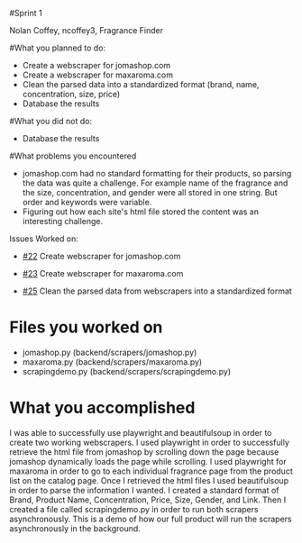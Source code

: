#Sprint 1

Nolan Coffey, ncoffey3, Fragrance Finder

#What you planned to do:
* Create a webscraper for jomashop.com 
* Create a webscraper for maxaroma.com
* Clean the parsed data into a standardized format (brand, name, concentration, size, price)
* Database the results



#What you did not do:
* Database the results


#What problems you encountered

* jomashop.com had no standard formatting for their products, so parsing the data was quite a challenge. For example name of the fragrance and the size, concentration, and gender were all stored in one string. But order and keywords were variable. 
* Figuring out how each site's html file stored the content was an interesting challenge.

Issues Worked on:

* [#22](https://github.com/utk-cs340-fall23/FragranceFinder/issues/22) Create webscraper for jomashop.com

* [#23](https://github.com/utk-cs340-fall23/FragranceFinder/issues/23) Create webscraper for maxaroma.com

* [#25](https://github.com/utk-cs340-fall23/FragranceFinder/issues/25) Clean the parsed data from webscrapers into a standardized format 

# Files you worked on
* jomashop.py (backend/scrapers/jomashop.py)
* maxaroma.py (backend/scrapers/maxaroma.py)
* scrapingdemo.py (backend/scrapers/scrapingdemo.py)

# What you accomplished

I was able to successfully use playwright and beautifulsoup in order to create two working webscrapers. I used playwright in order to successfully retrieve the html file from jomashop by scrolling down the page because jomashop dynamically loads the page while scrolling. I used playwright for maxaroma in order to go to each individual fragrance page from the product list on the catalog page. Once I retrieved the html files I used beautifulsoup in order to parse the information I wanted. I created a standard format of Brand, Product Name, Concentration, Price, Size, Gender, and Link. Then I created a file called scrapingdemo.py in order to run both scrapers asynchronously. This is a demo of how our full product will run the scrapers asynchronously in the background. 
